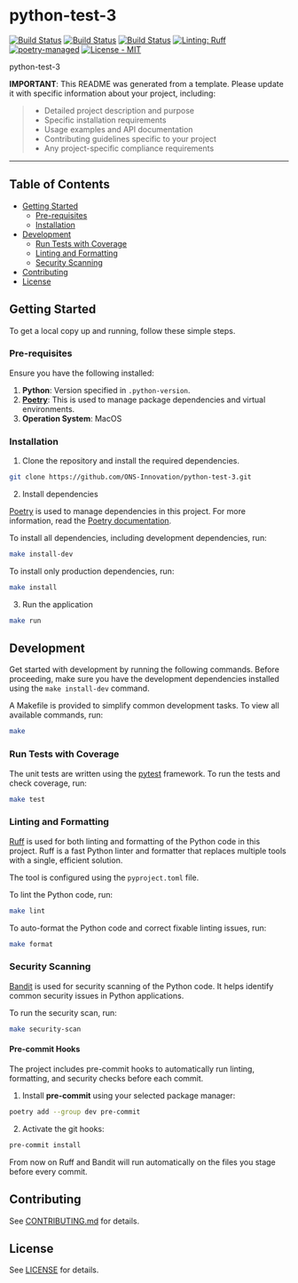 # python-test-3

[![Build Status](https://github.com/ONS-Innovation/python-test-3/actions/workflows/ci.yml/badge.svg)](https://github.com/ONS-Innovation/python-test-3/actions/workflows/ci.yml)
[![Build Status](https://github.com/ONS-Innovation/python-test-3/actions/workflows/security-scan.yml/badge.svg)](https://github.com/ONS-Innovation/python-test-3/actions/workflows/security-scan.yml)
[![Build Status](https://github.com/ONS-Innovation/python-test-3/actions/workflows/codeql.yml/badge.svg)](https://github.com/ONS-Innovation/python-test-3/actions/workflows/codeql.yml)
[![Linting: Ruff](https://img.shields.io/endpoint?url=https://raw.githubusercontent.com/charliermarsh/ruff/main/assets/badge/v2.json)](https://github.com/astral-sh/ruff)
[![poetry-managed](https://img.shields.io/badge/poetry-managed-blue)](https://python-poetry.org/)
[![License - MIT](https://img.shields.io/badge/licence%20-MIT-1ac403.svg)](https://github.com/ONS-Innovation/python-test-3/blob/main/LICENSE)

python-test-3

**IMPORTANT**: This README was generated from a template.
Please update it with specific information about your project, including:

> - Detailed project description and purpose
> - Specific installation requirements
> - Usage examples and API documentation
> - Contributing guidelines specific to your project
> - Any project-specific compliance requirements

---

## Table of Contents

[//]: # (:TODO: Enable link checking once https://github.com/tcort/markdown-link-check/issues/250 is resolved.)
<!-- markdown-link-check-disable -->
- [Getting Started](#getting-started)
    - [Pre-requisites](#pre-requisites)
    - [Installation](#installation)
- [Development](#development)
    - [Run Tests with Coverage](#run-tests-with-coverage)
    - [Linting and Formatting](#linting-and-formatting)
    - [Security Scanning](#security-scanning)
- [Contributing](#contributing)
- [License](#license)
<!-- markdown-link-check-enable -->

## Getting Started

To get a local copy up and running, follow these simple steps.

### Pre-requisites

Ensure you have the following installed:

1. **Python**: Version specified in `.python-version`.
2. **[Poetry](https://python-poetry.org/)**: This is used to manage package dependencies and virtual
   environments.
3. **Operation System**: MacOS

### Installation

1. Clone the repository and install the required dependencies.

```bash
git clone https://github.com/ONS-Innovation/python-test-3.git
```

2. Install dependencies

[Poetry](https://python-poetry.org/) is used to manage dependencies in this project. For more information, read
the [Poetry documentation](https://python-poetry.org/).

To install all dependencies, including development dependencies, run:

```bash
make install-dev
```

To install only production dependencies, run:

```bash
make install
   ```

3. Run the application

```bash
make run
```

## Development

Get started with development by running the following commands.
Before proceeding, make sure you have the development dependencies installed using the `make install-dev` command.

A Makefile is provided to simplify common development tasks. To view all available commands, run:

```bash
make
```

### Run Tests with Coverage

The unit tests are written using the [pytest](https://docs.pytest.org/en/stable/) framework. To run the tests and check
coverage, run:

```bash
make test
```

### Linting and Formatting

[Ruff](https://github.com/astral-sh/ruff) is used for both linting and formatting of the Python code in this project.
Ruff is a fast Python linter and formatter that replaces multiple tools with a single, efficient solution.

The tool is configured using the `pyproject.toml` file.

To lint the Python code, run:

```bash
make lint
```

To auto-format the Python code and correct fixable linting issues, run:

```bash
make format
```

### Security Scanning

[Bandit](https://bandit.readthedocs.io/en/latest/) is used for security scanning of the Python code.
It helps identify common security issues in Python applications.

To run the security scan, run:

```bash
make security-scan
```

#### Pre-commit Hooks

The project includes pre-commit hooks to automatically run linting, formatting, and security checks before each commit.

1. Install **pre-commit** using your selected package manager:


```bash
poetry add --group dev pre-commit
```


2. Activate the git hooks:

```bash
pre-commit install
```

From now on Ruff and Bandit will run automatically on the files you stage before every commit.

## Contributing

See [CONTRIBUTING.md](CONTRIBUTING.md) for details.

## License

See [LICENSE](LICENSE) for details.
